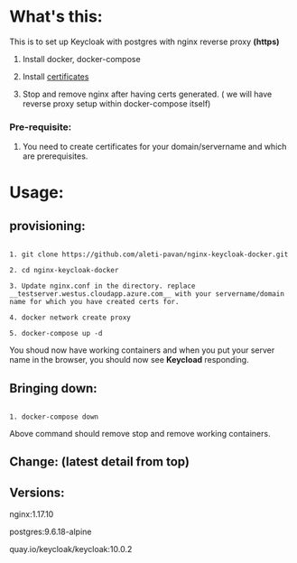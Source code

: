 What's this:
=========

This is to set up Keycloak with postgres with nginx reverse proxy __(https)__

1. Install docker, docker-compose

2. Install [certificates](https://www.digitalocean.com/community/tutorials/how-to-secure-nginx-with-let-s-encrypt-on-ubuntu-18-04)

3. Stop and remove nginx after having certs generated. ( we will have reverse proxy setup within docker-compose itself)


### Pre-requisite:

1. You need to create certificates for your domain/servername and which are prerequisites.


Usage:
=======

provisioning:
-------------

```

1. git clone https://github.com/aleti-pavan/nginx-keycloak-docker.git

2. cd nginx-keycloak-docker

3. Update nginx.conf in the directory. replace __testserver.westus.cloudapp.azure.com__ with your servername/domain name for which you have created certs for.

4. docker network create proxy

5. docker-compose up -d

```

You shoud now have working containers and when you put your server name in the browser, you should now see __Keycload__ responding.

Bringing down:
-------------
```

1. docker-compose down

```

Above command should remove stop and remove working containers.


Change: (latest detail from top)
------ 


Versions:
--------

nginx:1.17.10

postgres:9.6.18-alpine

quay.io/keycloak/keycloak:10.0.2